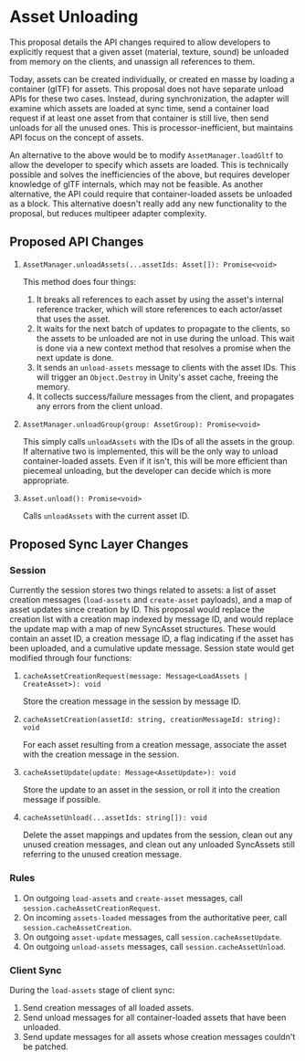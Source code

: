 # Asset Unloading

This proposal details the API changes required to allow developers to explicitly request
that a given asset (material, texture, sound) be unloaded from memory on the clients,
and unassign all references to them.

Today, assets can be created individually, or created en masse by loading a container
(glTF) for assets. This proposal does not have separate unload APIs for these two cases.
Instead, during synchronization, the adapter will examine which assets are loaded at sync
time, send a container load request if at least one asset from that container is still
live, then send unloads for all the unused ones. This is processor-inefficient, but
maintains API focus on the concept of assets.

An alternative to the above would be to modify `AssetManager.loadGltf` to allow the
developer to specify which assets are loaded. This is technically possible and solves
the inefficiencies of the above, but requires developer knowledge of glTF internals,
which may not be feasible. As another alternative, the API could require that
container-loaded assets be unloaded as a block. This alternative doesn't really add
any new functionality to the proposal, but reduces multipeer adapter complexity.

## Proposed API Changes

1. `AssetManager.unloadAssets(...assetIds: Asset[]): Promise<void>`

	This method does four things:

	1. It breaks all references to each asset by using the asset's internal reference
		tracker, which will store references to each actor/asset that uses the asset.
	2. It waits for the next batch of updates to propagate to the clients, so the assets
		to be unloaded are not in use during the unload. This wait is done via a new
		context method that resolves a promise when the next update is done.
	3. It sends an `unload-assets` message to clients with the asset IDs. This will
		trigger an `Object.Destroy` in Unity's asset cache, freeing the memory.
	4. It collects success/failure messages from the client, and propagates any errors
		from the client unload.

2. `AssetManager.unloadGroup(group: AssetGroup): Promise<void>`

	This simply calls `unloadAssets` with the IDs of all the assets in the group. If
	alternative two is implemented, this will be the only way to unload container-loaded
	assets. Even if it isn't, this will be more efficient than piecemeal unloading, but
	the developer can decide which is more appropriate.

3. `Asset.unload(): Promise<void>`

	Calls `unloadAssets` with the current asset ID.

## Proposed Sync Layer Changes

### Session

Currently the session stores two things related to assets: a list of asset creation
messages (`load-assets` and `create-asset` payloads), and a map of asset updates
since creation by ID. This proposal would replace the creation list with a creation
map indexed by message ID, and would replace the update map with a map of new
SyncAsset structures. These would contain an asset ID, a creation message ID, a flag
indicating if the asset has been uploaded, and a cumulative update message. Session
state would get modified through four functions:

1. `cacheAssetCreationRequest(message: Message<LoadAssets | CreateAsset>): void`

	Store the creation message in the session by message ID.

2. `cacheAssetCreation(assetId: string, creationMessageId: string): void`

	For each asset resulting from a creation message, associate the asset with the
	creation message in the session.

3. `cacheAssetUpdate(update: Message<AssetUpdate>): void`

	Store the update to an asset in the session, or roll it into the creation message
	if possible.

4. `cacheAssetUnload(...assetIds: string[]): void`

	Delete the asset mappings and updates from the session, clean out any unused
	creation messages, and clean out any unloaded SyncAssets still referring to the
	unused creation message.

### Rules

1. On outgoing `load-assets` and `create-asset` messages, call
	`session.cacheAssetCreationRequest`.
2. On incoming `assets-loaded` messages from the authoritative peer, call
	`session.cacheAssetCreation`.
3. On outgoing `asset-update` messages, call `session.cacheAssetUpdate`.
4. On outgoing `unload-assets` messages, call `session.cacheAssetUnload`.

### Client Sync

During the `load-assets` stage of client sync:

1. Send creation messages of all loaded assets.
2. Send unload messages for all container-loaded assets that have been unloaded.
3. Send update messages for all assets whose creation messages couldn't be patched.